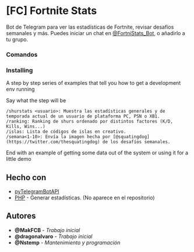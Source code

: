 # [FC] Fortnite Stats

Bot de Telegram para ver las estadísticas de Fortnite, revisar desafíos semanales y más. Puedes iniciar un chat en [@FortniStats_Bot](https://t.me/FortniStats_Bot), o añadirlo a tu grupo.

### Comandos


### Installing

A step by step series of examples that tell you how to get a development env running

Say what the step will be

```
/shurstats <usuario>: Muestra las estadísticas generales y de temporada actual de un usuario de plataforma PC, PSN o XB1.
/ranking: Ranking de shurs ordenado por distintos factores (K/D, Kills, Wins...)
/islas: Lista de códigos de islas en creativo.
/semana<1-10>: Envía la imagen hecha por [@squatingdog](https://twitter.com/thesquatingdog) de los desafíos semanales.
```

End with an example of getting some data out of the system or using it for a little demo

## Hecho con

* [pyTelegramBotAPI](https://github.com/eternnoir/pyTelegramBotAPI)
* [PHP](http://php.net/) - Generar estadísticas. (No aparece en el repositorio)

## Autores

* **@MakFCB** - *Trabajo inicial*
* **@dragonalvaro** - *Trabajo inicial*
* **@Nstemp** - *Mantenimiento y programación*
